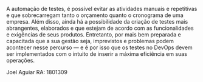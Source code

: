 
 A automação de testes, é possível evitar as atividades manuais e repetitivas e que sobrecarregam tanto o orçamento quanto o cronograma de uma empresa. Além disso, ainda há a possibilidade da criação de testes mais abrangentes, elaborados e que estejam de acordo com as funcionalidades e exigências de seus produtos.
 Entretanto, por mais bem preparada e capacitada que a sua gestão seja, imprevistos e problemas podem acontecer nesse percurso — e é por isso que os testes no DevOps devem ser implementados com o intuito de inserir a máxima eficiência em suas operações.
 
 Joel Aguiar RA: 1801309
